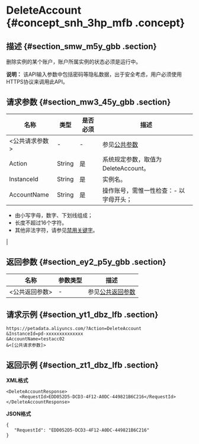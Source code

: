 # DeleteAccount {#concept_snh_3hp_mfb .concept}

## 描述 {#section_smw_m5y_gbb .section}

删除实例的某个账户，账户所属实例的状态必须是运行中。

**说明：** 该API输入参数中包括密码等隐私数据，出于安全考虑，用户必须使用HTTPS协议来调用此API。

## 请求参数 {#section_mw3_45y_gbb .section}

|名称|类型|是否必须|描述|
|--|--|----|--|
|<公共请求参数\>|-|-|参见[公共参数](cn.zh-CN/API参考/公共参数.md#)|
|Action|String|是|系统规定参数，取值为DeleteAccount。|
|InstanceId|String|是|实例名。|
|AccountName|String|是|操作账号，需惟一性检查：-   以字母开头；
-   由小写字母，数字、下划线组成；
-   长度不超过16个字符。
-   其他非法字符，请参见[禁用关键字](cn.zh-CN/API参考/附录/禁用关键字.md#)。

|

## 返回参数 {#section_ey2_p5y_gbb .section}

|名称|参数类型|描述|
|--|----|--|
|<公共返回参数\>|-|参见[公共返回参数](cn.zh-CN/API参考/公共参数.md#section_hs4_m3y_gbb)|

## 请求示例 {#section_yt1_dbz_lfb .section}

```
https://petadata.aliyuncs.com/?Action=DeleteAccount
&InstanceId=pd-xxxxxxxxxxxxxx
&AccountName=testacc02
&<[公共请求参数]>
```

## 返回示例 {#section_zt1_dbz_lfb .section}

**XML格式**

```
<DeleteAccountResponse>  
     <RequestId>EDD052D5-DCD3-4F12-A0DC-449821B6C216</RequestId>
</DeleteAccountResponse>
```

**JSON格式**

```
{
   "RequestId": "EDD052D5-DCD3-4F12-A0DC-449821B6C216"
}
```

